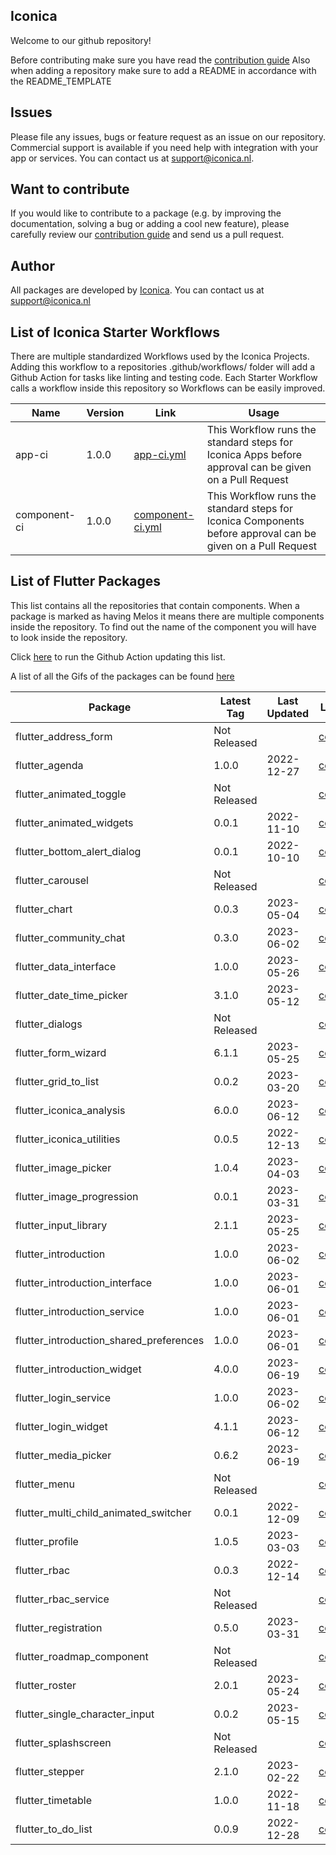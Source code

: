 
## Iconica

Welcome to our github repository!

Before contributing make sure you have read the [contribution guide](./profile/CONTRIBUTING.md)
Also when adding a repository make sure to add a README in accordance with the README_TEMPLATE

## Issues

Please file any issues, bugs or feature request as an issue on our repository. Commercial support is available if you need help with integration with your app or services. You can contact us at [support@iconica.nl](mailto:support@iconica.nl).

## Want to contribute

If you would like to contribute to a package (e.g. by improving the documentation, solving a bug or adding a cool new feature), please carefully review our [contribution guide](./profile/CONTRIBUTING.md) and send us a pull request.

## Author

All packages are developed by [Iconica](https://iconica.nl). You can contact us at <support@iconica.nl>

## List of Iconica Starter Workflows
There are multiple standardized Workflows used by the Iconica Projects. Adding this workflow to a repositories .github/workflows/ folder will add a Github Action for tasks like linting and testing code.
Each Starter Workflow calls a workflow inside this repository so Workflows can be easily improved.

| Name | Version | Link | Usage |
| ---- | ------- | ---- | ----- |
| app-ci | 1.0.0 | [app-ci.yml](./workflow-templates/app-ci.yml) | This Workflow runs the standard steps for Iconica Apps before approval can be given on a Pull Request |
| component-ci | 1.0.0 | [component-ci.yml](./workflow-templates/component-ci.yml) | This Workflow runs the standard steps for Iconica Components before approval can be given on a Pull Request |

## List of Flutter Packages

This list contains all the repositories that contain components. When a package is marked as having Melos it means there are multiple components inside the repository. To find out the name of the component you will have to look inside the repository.

Click [here](https://github.com/Iconica-Development/.github/actions/workflows/release.yml) to run the Github Action updating this list.

A list of all the Gifs of the packages can be found [here](./profile/FEATURES.md)

| Package | Latest Tag | Last Updated | Link | Example |
| ------- | ---------- | ------------ | ---- | ------- |
| flutter_address_form | Not Released |  | [code](https://github.com/Iconica-Development/flutter_address_form) | [example](https://github.com/Iconica-Development/flutter_address_form/tree/master/example) |
| flutter_agenda | 1.0.0 | 2022-12-27 | [code](https://github.com/Iconica-Development/flutter_agenda) | [example](https://github.com/Iconica-Development/flutter_agenda/tree/master/example) |
| flutter_animated_toggle | Not Released |  | [code](https://github.com/Iconica-Development/flutter_animated_toggle) | [example](https://github.com/Iconica-Development/flutter_animated_toggle/tree/master/example) |
| flutter_animated_widgets | 0.0.1 | 2022-11-10 | [code](https://github.com/Iconica-Development/flutter_animated_widgets) | [example](https://github.com/Iconica-Development/flutter_animated_widgets/tree/master/example) |
| flutter_bottom_alert_dialog | 0.0.1 | 2022-10-10 | [code](https://github.com/Iconica-Development/flutter_bottom_alert_dialog) | [example](https://github.com/Iconica-Development/flutter_bottom_alert_dialog/tree/master/example) |
| flutter_carousel | Not Released |  | [code](https://github.com/Iconica-Development/flutter_carousel) | [example](https://github.com/Iconica-Development/flutter_carousel/tree/master/example) |
| flutter_chart | 0.0.3 | 2023-05-04 | [code](https://github.com/Iconica-Development/flutter_chart) | [example](https://github.com/Iconica-Development/flutter_chart/tree/master/example) |
| flutter_community_chat | 0.3.0 | 2023-06-02 | [code](https://github.com/Iconica-Development/flutter_community_chat) | [example](https://github.com/Iconica-Development/flutter_community_chat/tree/master/example) |
| flutter_data_interface | 1.0.0 | 2023-05-26 | [code](https://github.com/Iconica-Development/flutter_data_interface) | [example](https://github.com/Iconica-Development/flutter_data_interface/tree/master/example) |
| flutter_date_time_picker | 3.1.0 | 2023-05-12 | [code](https://github.com/Iconica-Development/flutter_date_time_picker) | [example](https://github.com/Iconica-Development/flutter_date_time_picker/tree/master/example) |
| flutter_dialogs | Not Released |  | [code](https://github.com/Iconica-Development/flutter_dialogs) | [example](https://github.com/Iconica-Development/flutter_dialogs/tree/master/example) |
| flutter_form_wizard | 6.1.1 | 2023-05-25 | [code](https://github.com/Iconica-Development/flutter_form_wizard) | [example](https://github.com/Iconica-Development/flutter_form_wizard/tree/master/example) |
| flutter_grid_to_list | 0.0.2 | 2023-03-20 | [code](https://github.com/Iconica-Development/flutter_grid_to_list) | [example](https://github.com/Iconica-Development/flutter_grid_to_list/tree/master/example) |
| flutter_iconica_analysis | 6.0.0 | 2023-06-12 | [code](https://github.com/Iconica-Development/flutter_iconica_analysis) | [example](https://github.com/Iconica-Development/flutter_iconica_analysis/tree/master/example) |
| flutter_iconica_utilities | 0.0.5 | 2022-12-13 | [code](https://github.com/Iconica-Development/flutter_iconica_utilities) | [example](https://github.com/Iconica-Development/flutter_iconica_utilities/tree/master/example) |
| flutter_image_picker | 1.0.4 | 2023-04-03 | [code](https://github.com/Iconica-Development/flutter_image_picker) | [example](https://github.com/Iconica-Development/flutter_image_picker/tree/master/example) |
| flutter_image_progression | 0.0.1 | 2023-03-31 | [code](https://github.com/Iconica-Development/flutter_image_progression) | [example](https://github.com/Iconica-Development/flutter_image_progression/tree/master/example) |
| flutter_input_library | 2.1.1 | 2023-05-25 | [code](https://github.com/Iconica-Development/flutter_input_library) | [example](https://github.com/Iconica-Development/flutter_input_library/tree/master/example) |
| flutter_introduction | 1.0.0 | 2023-06-02 | [code](https://github.com/Iconica-Development/flutter_introduction) | [example](https://github.com/Iconica-Development/flutter_introduction/tree/master/example) |
| flutter_introduction_interface | 1.0.0 | 2023-06-01 | [code](https://github.com/Iconica-Development/flutter_introduction_interface) | [example](https://github.com/Iconica-Development/flutter_introduction_interface/tree/master/example) |
| flutter_introduction_service | 1.0.0 | 2023-06-01 | [code](https://github.com/Iconica-Development/flutter_introduction_service) | [example](https://github.com/Iconica-Development/flutter_introduction_service/tree/master/example) |
| flutter_introduction_shared_preferences | 1.0.0 | 2023-06-01 | [code](https://github.com/Iconica-Development/flutter_introduction_shared_preferences) | [example](https://github.com/Iconica-Development/flutter_introduction_shared_preferences/tree/master/example) |
| flutter_introduction_widget | 4.0.0 | 2023-06-19 | [code](https://github.com/Iconica-Development/flutter_introduction_widget) | [example](https://github.com/Iconica-Development/flutter_introduction_widget/tree/master/example) |
| flutter_login_service | 1.0.0 | 2023-06-02 | [code](https://github.com/Iconica-Development/flutter_login_service) | [example](https://github.com/Iconica-Development/flutter_login_service/tree/master/example) |
| flutter_login_widget | 4.1.1 | 2023-06-12 | [code](https://github.com/Iconica-Development/flutter_login_widget) | [example](https://github.com/Iconica-Development/flutter_login_widget/tree/master/example) |
| flutter_media_picker | 0.6.2 | 2023-06-19 | [code](https://github.com/Iconica-Development/flutter_media_picker) | [example](https://github.com/Iconica-Development/flutter_media_picker/tree/master/example) |
| flutter_menu | Not Released |  | [code](https://github.com/Iconica-Development/flutter_menu) | [example](https://github.com/Iconica-Development/flutter_menu/tree/master/example) |
| flutter_multi_child_animated_switcher | 0.0.1 | 2022-12-09 | [code](https://github.com/Iconica-Development/flutter_multi_child_animated_switcher) | [example](https://github.com/Iconica-Development/flutter_multi_child_animated_switcher/tree/master/example) |
| flutter_profile | 1.0.5 | 2023-03-03 | [code](https://github.com/Iconica-Development/flutter_profile) | [example](https://github.com/Iconica-Development/flutter_profile/tree/master/example) |
| flutter_rbac | 0.0.3 | 2022-12-14 | [code](https://github.com/Iconica-Development/flutter_rbac) | [example](https://github.com/Iconica-Development/flutter_rbac/tree/master/example) |
| flutter_rbac_service | Not Released |  | [code](https://github.com/Iconica-Development/flutter_rbac_service) | [example](https://github.com/Iconica-Development/flutter_rbac_service/tree/master/example) |
| flutter_registration | 0.5.0 | 2023-03-31 | [code](https://github.com/Iconica-Development/flutter_registration) | [example](https://github.com/Iconica-Development/flutter_registration/tree/master/example) |
| flutter_roadmap_component | Not Released |  | [code](https://github.com/Iconica-Development/flutter_roadmap_component) | [example](https://github.com/Iconica-Development/flutter_roadmap_component/tree/master/example) |
| flutter_roster | 2.0.1 | 2023-05-24 | [code](https://github.com/Iconica-Development/flutter_roster) | [example](https://github.com/Iconica-Development/flutter_roster/tree/master/example) |
| flutter_single_character_input | 0.0.2 | 2023-05-15 | [code](https://github.com/Iconica-Development/flutter_single_character_input) | [example](https://github.com/Iconica-Development/flutter_single_character_input/tree/master/example) |
| flutter_splashscreen | Not Released |  | [code](https://github.com/Iconica-Development/flutter_splashscreen) | [example](https://github.com/Iconica-Development/flutter_splashscreen/tree/master/example) |
| flutter_stepper | 2.1.0 | 2023-02-22 | [code](https://github.com/Iconica-Development/flutter_stepper) | [example](https://github.com/Iconica-Development/flutter_stepper/tree/master/example) |
| flutter_timetable | 1.0.0 | 2022-11-18 | [code](https://github.com/Iconica-Development/flutter_timetable) | [example](https://github.com/Iconica-Development/flutter_timetable/tree/master/example) |
| flutter_to_do_list | 0.0.9 | 2022-12-28 | [code](https://github.com/Iconica-Development/flutter_to_do_list) | [example](https://github.com/Iconica-Development/flutter_to_do_list/tree/master/example) |
